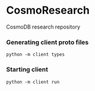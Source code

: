 # CosmoResearch
CosmoDB research repository

### Generating client proto files

```console
python -m client types
```

### Starting client

```console
python -m client run
```
